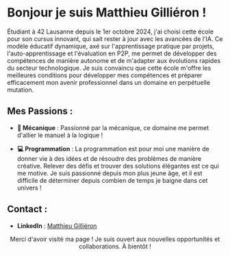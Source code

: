 
  # Bonjour je suis Matthieu Gilliéron !
Étudiant à 42 Lausanne depuis le 1er octobre 2024, j'ai choisi cette école pour son cursus innovant, qui sait rester à jour avec les avancées de l'IA. Ce modèle éducatif dynamique, axé sur l'apprentissage pratique par projets, l'auto-apprentissage et l'évaluation en P2P, me permet de développer des compétences de manière autonome et de m'adapter aux évolutions rapides du secteur technologique.
Je suis convaincu que cette école m'offre les meilleures conditions pour développer mes compétences et préparer efficacement mon avenir professionnel dans un domaine en perpétuelle mutation.
     
## Mes Passions :

- **🔧 Mécanique** : Passionné par la mécanique, ce domaine me permet d'allier le manuel à la logique !

- **💻 Programmation** : La programmation est pour moi une manière de donner vie à des idées et de résoudre des problèmes de manière créative. Relever des défis et trouver des solutions élégantes est ce qui me motive. Je suis passionné depuis mon plus jeune âge, et il est difficile de déterminer depuis combien de temps je baigne dans cet univers !

## Contact :

- **LinkedIn** : [Matthieu Gilliéron](https://linkedin.com/in/matthieu-gillieron-developer)


<p align="center">Merci d'avoir visité ma page ! Je suis ouvert aux nouvelles opportunités et collaborations. À bientôt !</p>

